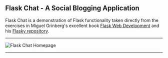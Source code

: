 ## Flask Chat - A Social Blogging Application

Flask Chat is a demonstration of Flask functionality taken directly from the
exercises in Miguel Grinberg's excellent book [Flask Web
Development](http://www.flaskbook.com/) and his [Flasky
repository](https://github.com/miguelgrinberg/flasky).


---
![Flask Chat Homepage](https://github.com/kevinbowen777/flask_chat/blob/master/images/flask_chat_home_20220202.png?raw=true)


---
